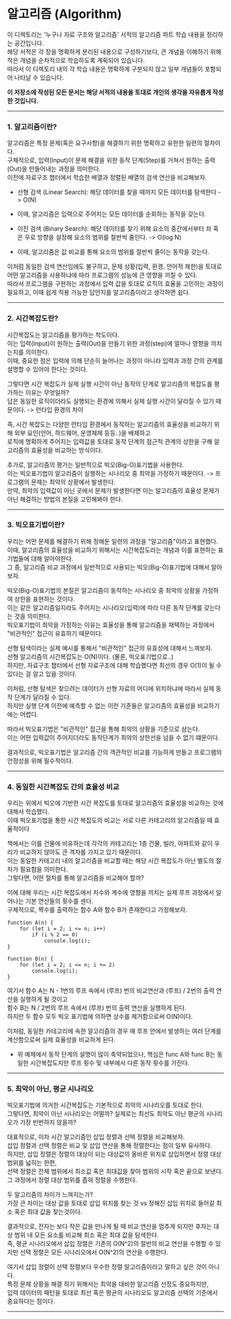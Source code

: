 # 알고리즘 (Algorithm)

이 디렉토리는 '누구나 자료 구조와 알고리즘' 서적의 알고리즘 파트 학습 내용을 정리하는 공간입니다. <br>
해당 서적은 각 장을 명확하게 분리된 내용으로 구성하기보다, 큰 개념을 이해하기 위해 작은 개념을 순차적으로 학습하도록 계획되어 있습니다. <br>
따라서 이 디렉토리 내의 각 학습 내용은 명확하게 구분되지 않고 일부 개념들이 포함되어 나타날 수 있습니다. <br>

**이 저장소에 작성된 모든 문서는 해당 서적의 내용을 토대로 개인의 생각을 자유롭게 작성한 것입니다.**

---

### 1. 알고리즘이란?

알고리즘은 특정 문제(혹은 요구사항)을 해결하기 위한 명확하고 유한한 일련의 절차이다. <br>
구체적으로, 입력(Input)이 문제 해결을 위한 동작 단계(Step)를 거쳐서 원하는 출력(Out)을 만들어내는 과정을 의미한다. <br>
이전에 자료구조 챕터에서 학습한 배열과 정렬된 배열의 검색 연산을 비교해보자.

* 선형 검색 (Linear Search): 해당 데이터를 찾을 때까지 모든 데이터를 탐색한다 -> O(N) <br>
* 이때, 알고리즘은 입력으로 주어지는 모든 데이터를 순회하는 동작을 갖는다.

* 이진 검색 (Binary Search): 해당 데이터를 찾기 위해 요소의 중간에서부터 좌 혹은 우로 방향을 설정해 요소의 범위를 절반씩 줄인다. -> O(log N) <br>
* 이때, 알고리즘은 값 비교를 통해 요소의 범위를 절반씩 줄이는 동작을 갖는다.

이처럼 동일한 검색 연산임에도 불구하고, 문제 상황(입력, 환경, 언어적 제한)을 토대로 어떤 알고리즘을 사용하냐에 따라 프로그램의 성능에 큰 영향을 끼칠 수 있다. <br>
따라서 프로그램을 구현하는 과정에서 입력 값을 토대로 로직의 효율을 고민하는 과정이 필요하고, 이때 쉽게 적용 가능한 답안지를 알고리즘이라고 생각하면 쉽다.

---

### 2. 시간복잡도란?

시간복잡도는 알고리즘을 평가하는 척도이다. <br>
이는 입력(Input)이 원하는 출력(Out)을 만들기 위한 과정(step)에 얼마나 영향을 끼치는지를 의미한다. <br>
이때, 중요한 점은 입력에 의해 단순히 늘어나는 과정이 아니라 입력과 과정 간의 관계를 설명할 수 있어야 한다는 것이다. <br>

그렇다면 시간 복잡도가 실제 실행 시간이 아닌 동작의 단계로 알고리즘의 복잡도를 평가하는 이유는 무엇일까? <br>
답은 동일한 로직이더라도 실행되는 환경에 의해서 실제 실행 시간이 달라질 수 있기 때문이다. -> 런타입 환경의 차이 <br>

즉, 시간 복잡도는 다양한 런타임 환경에서 동작하는 알고리즘의 효율성을 비교하기 위해 외부 요인(언어, 하드웨어, 운영체제 등등..)을 배제하고 <br>
로직에 명확하게 주어지는 입력값을 토대로 동작 단계의 점근적 관계의 상한을 구해 알고리즘의 효율성을 비교하는 방식이다.

추가로, 알고리즘의 평가는 일반적으로 빅오(Big-O)표기법을 사용한다. <br>
이는 빅오표기법이 알고리즘이 실행하는 시나리오 중 최악을 가정하기 때문이다. -> 프로그램의 문제는 최악의 상황에서 발생한다. <br>
만약, 최악의 입력값이 아닌 곳에서 문제가 발생한다면 이는 알고리즘의 효율성 문제가 아닌 해결하는 방법의 본질을 고민해봐야 한다.

---

### 3. 빅오표기법이란?

우리는 어떤 문제를 해결하기 위해 정해둔 일련의 과정을 "알고리즘"이라고 표현했다. <br>
이때, 알고리즘의 효율성을 비교하기 위해서는 시간복잡도라는 개념과 이를 표현하는 표기법들에 대해 알아야한다. <br>
그 중, 알고리즘 비교 과정에서 일반적으로 사용되는 빅오(Big-O)표기법에 대해서 알아보자.

빅오(Big-O)표기법의 본질은 알고리즘이 동작하는 시나리오 중 최악의 상황을 가정하여 상한을 표현하는 것이다. <br>
이는 같은 알고리즘일지라도 주어지는 시나리오(입력)에 따라 다른 동작 단계를 갖는다는 것을 의미한다. <br>
빅오표기법이 최악을 가정하는 이유는 효율성을 통해 알고리즘을 채택하는 과정에서 "비관적인" 접근이 유효하기 때문이다.

선형 탐색이라는 실제 예시를 통해서 "비관적인" 접근의 유효성에 대해서 느껴보자. <br>
선형 알고리즘의 시간복잡도는 O(N)이다. (물론, 빅오표기법으로..) <br>
하지만, 자료구조 챕터에서 선형 자료구조에 대해 학습했다면 최선의 경우 O(1)이 될 수 있다는 걸 알고 있을 것이다. <br>

이처럼, 선형 탐색은 찾으려는 데이터가 선형 자료의 어디에 위치하냐에 따라서 실제 동작 단계가 달라질 수 있다. <br>
하지만 실행 단계 이전에 예측할 수 없는 이런 기준들은 알고리즘의 효율성을 비교하기에는 어렵다. <br>

따라서 빅오표기법은 "비관적인" 접근을 통해 최악의 상황을 기준으로 삼는다. <br>
이는 어떤 입력값이 주어지더라도 동작단계가 최악의 상한선을 넘을 수 없기 떄문이다. <br>

결과적으로, 빅오표기법은 알고리즘 간의 객관적인 비교를 가능하게 만들고 프로그램의 안정성을 위해 필수적이다.

---

### 4. 동일한 시간복잡도 간의 효율성 비교

우리는 위에서 빅오에 기반한 시간 복잡도를 토대로 알고리즘의 효율성을 비교하는 것에 대해서 학습했다. <br>
이때 빅오표기법을 통한 시간 복잡도의 비교는 서로 다른 카테고리의 알고리즘일 때 효율적이다 <br>

책에서는 이를 건물에 비유하는데 각각의 카테고리는 1층 건물, 빌라, 아파트와 같이 우리가 비교하지 않아도 큰 격차를 가지고 있기 때문이다. <br>
이는 동일한 카테고리 내의 알고리즘을 비교할 때는 해당 시간 복잡도가 아닌 별도의 절차가 필요함을 의미한다. <br>
그렇다면, 어떤 절차를 통해 알고리즘을 비교해야 할까?

이에 대해 우리는 시간 복잡도에서 차수와 계수에 영향을 끼치는 실제 루프 과정에서 일어나는 기본 연산들의 횟수를 센다. <br>
구체적으로, 짝수를 출력하는 함수 A와 함수 B가 존재한다고 가정해보자. <br>

```
function A(n) {
	for (let i = 2; i <= n; i++)
		if (i % 2 == 0)
			console.log(i);
}

function B(n) {
	for (let i = 2; i <= n; i += 2)
		console.log(i);
}
```

여기서 함수 A는 N - 1번의 루프 속에서 (루프) 번의 비교연산과 (루프) / 2번의 출력 연산을 실행하게 될 것이고 <br>
함수 B는 N / 2번의 루프 속에서 (루프) 번의 출력 연산을 실행하게 된다.<br>
하지만 두 함수 모두 빅오 표기법에 의하면 상수를 제거함으로써 O(N)이다. <br>

이처럼, 동일한 카테고리에 속한 알고리즘의 경우 매 루프 안에서 발생하는 여러 단계를 계산함으로써 실제 효율성을 비교하게 된다.
+ 위 예제에서 동작 단계의 설명이 많이 축약되었으나, 핵심은 func A와 func B는 동일한 시간복잡도지만 루프 횟수 및 내부에서 다른 동작 횟수를 가진다.

---

### 5. 최악이 아닌, 평균 시나리오

빅오표기법에 의거한 시간복잡도는 기본적으로 최악의 시나리오를 토대로 한다. <br>
그렇다면, 최악이 아닌 시나리오는 어떨까? 실제로는 최선도 최악도 아닌 평균의 시나리오가 가장 빈번하지 않을까?

대표적으로, 이차 시간 알고리즘인 삽입 정렬과 선택 정렬을 비교해보자. <br>
삽입 정렬과 선택 정렬은 비교 및 삽입 연산을 통해 정렬한다는 점이 일부 유사하다. <br>
하지만, 삽입 정렬은 정렬의 대상이 되는 대상값의 올바른 위치로 삽입하면서 정렬 대상 범위를 넓히는 한편, <br>
선택 정렬은 전체 범위에서 최소값 혹은 최대값을 찾아 범위의 시작 혹은 끝으로 보낸다. 그 과정에서 정렬 대상 범위를 좁혀 정렬을 수행한다.

두 알고리즘의 차이가 느껴지는가? <br>
가장 큰 차이는 대상 값을 토대로 삽입 위치를 찾는 것 vs 정해진 삽입 위치로 들어갈 최소 혹은 최대 값을 찾는것이다.

결과적으로, 전자는 보다 작은 값을 만나게 될 때 비교 연산을 멈추게 되지만 후자는 대상 범위 내 모든 요소를 비교해 최소 혹은 최대 값을 탐색한다. <br>
즉, 평균 시나리오에서 삽입 정렬은 기존의 O(N^2)의 절반의 비교 연산을 수행할 수 있지만 선택 정렬은 모든 시나리오에서 O(N^2)의 연산을 수행한다.

여기서 삽입 정렬이 선택 정렬보다 우수한 정렬 알고리즘이라고 말하고 싶은 것이 아니다. <br>
특정 문제 상황을 해결 하기 위해서는 최악을 대비한 알고리즘 선정도 중요하지만, <br>
입력 데이터의 패턴을 토대로 최선 혹은 평균의 시나리오도 알고리즘 선택의 기준에서 중요하다는 점이다.

---